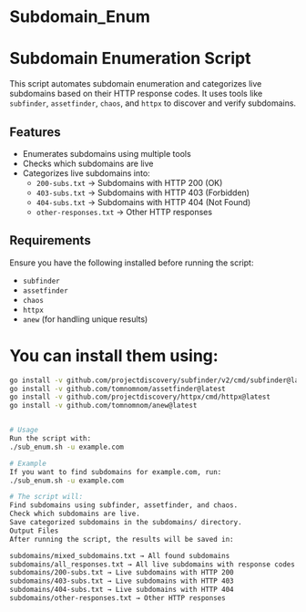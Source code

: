 # Subdomain_Enum

# Subdomain Enumeration Script  

This script automates subdomain enumeration and categorizes live subdomains based on their HTTP response codes. It uses tools like `subfinder`, `assetfinder`, `chaos`, and `httpx` to discover and verify subdomains.  

## Features  
- Enumerates subdomains using multiple tools  
- Checks which subdomains are live  
- Categorizes live subdomains into:
  - `200-subs.txt` → Subdomains with HTTP 200 (OK)
  - `403-subs.txt` → Subdomains with HTTP 403 (Forbidden)
  - `404-subs.txt` → Subdomains with HTTP 404 (Not Found)
  - `other-responses.txt` → Other HTTP responses  

## Requirements  
Ensure you have the following installed before running the script:  
- `subfinder`  
- `assetfinder`  
- `chaos`  
- `httpx`  
- `anew` (for handling unique results)  

# You can install them using:  
```sh
go install -v github.com/projectdiscovery/subfinder/v2/cmd/subfinder@latest
go install -v github.com/tomnomnom/assetfinder@latest
go install -v github.com/projectdiscovery/httpx/cmd/httpx@latest
go install -v github.com/tomnomnom/anew@latest


# Usage
Run the script with:
./sub_enum.sh -u example.com

# Example
If you want to find subdomains for example.com, run:
./sub_enum.sh -u example.com

# The script will:
Find subdomains using subfinder, assetfinder, and chaos.
Check which subdomains are live.
Save categorized subdomains in the subdomains/ directory.
Output Files
After running the script, the results will be saved in:

subdomains/mixed_subdomains.txt → All found subdomains
subdomains/all_responses.txt → All live subdomains with response codes
subdomains/200-subs.txt → Live subdomains with HTTP 200
subdomains/403-subs.txt → Live subdomains with HTTP 403
subdomains/404-subs.txt → Live subdomains with HTTP 404
subdomains/other-responses.txt → Other HTTP responses

